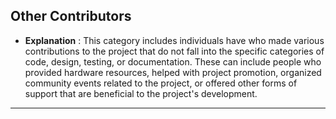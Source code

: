 ## Other Contributors
- **Explanation** : This category includes individuals have who made various contributions to the project that do not fall into the specific categories of code, design, testing, or documentation. These can include people who provided hardware resources, helped with project promotion, organized community events related to the project, or offered other forms of support that are beneficial to the project's development.
---
